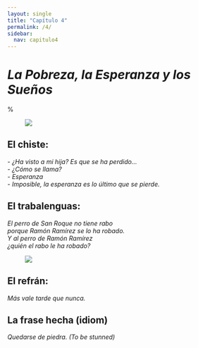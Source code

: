 ```yaml
---
layout: single
title: "Capítulo 4"
permalink: /4/
sidebar:
  nav: capitulo4
---
```


# _La Pobreza, la Esperanza y los Sueños_

%


<figure style="width: 300px" class="align-right">
    <a href="https://sarroniz.github.io/S-280/images/meme12.jpg"><img src="https://sarroniz.github.io/S-280/images/meme12.jpg"></a>
</figure>

## El chiste:

_\- ¿Ha visto a mi hija? Es que se ha perdido...  
\- ¿Cómo se llama?  
\- Esperanza   
\- Imposible, la esperanza es lo último que se pierde._   


## El trabalenguas:

_El perro de San Roque no tiene rabo  
porque Ramón Ramírez se lo ha robado.  
Y al perro de Ramón Ramírez  
¿quién el rabo le ha robado?_  

<figure style="width: 300px" class="align-right">
    <a href="https://sarroniz.github.io/S-280/images/meme5.jpg"><img src="https://sarroniz.github.io/S-280/images/meme5.jpg"></a>
</figure>

## El refrán:

_Más vale tarde que nunca._


## La frase hecha (idiom)

_Quedarse de piedra. (To be stunned)_
